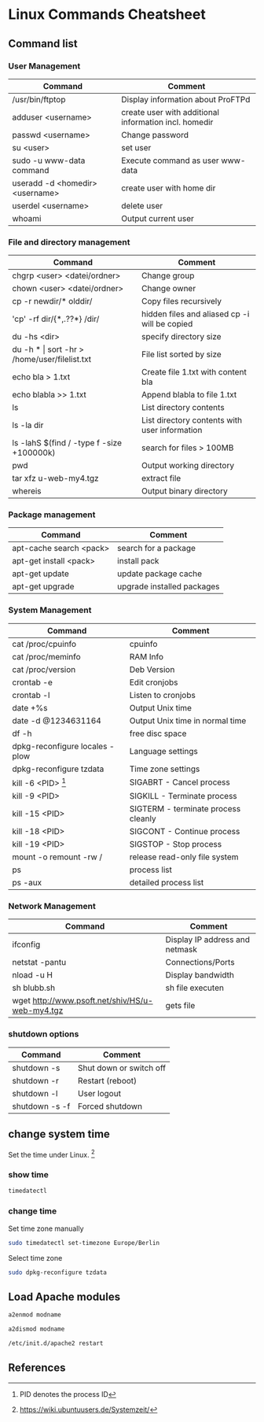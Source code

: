 
# Linux Commands Cheatsheet

## Command list

### User Management

| Command | Comment |
|----|----|
| /usr/bin/ftptop | Display information about ProFTPd |
| adduser \<username\> | create user with additional information incl. homedir |
| passwd \<username\> | Change password |
| su \<user\> | set user |
| sudo -u www-data command | Execute command as user www-data |
| useradd -d \<homedir\> \<username\> | create user with home dir |
| userdel \<username\> | delete user |
| whoami | Output current user |

### File and directory management

| Command | Comment |
|----|----|
| chgrp \<user\> \<datei/ordner\> | Change group |
| chown \<user\> \<datei/ordner\> | Change owner |
| cp -r newdir/\* olddir/ | Copy files recursively |
| 'cp' -rf dir/{\*,.??\*} /dir/ | hidden files and aliased cp -i will be copied |
| du -hs \<dir\> | specify directory size |
| du -h \* \| sort -hr \> /home/user/filelist.txt | File list sorted by size |
| echo bla \> 1.txt | Create file 1.txt with content bla |
| echo blabla \>\> 1.txt | Append blabla to file 1.txt |
| ls | List directory contents |
| ls -la dir | List directory contents with user information |
| ls -lahS $(find / -type f -size +100000k) | search for files \> 100MB |
| pwd | Output working directory |
| tar xfz u-web-my4.tgz | extract file |
| whereis | Output binary directory |

### Package management

| Command                   | Comment                    |
|---------------------------|----------------------------|
| apt-cache search \<pack\> | search for a package       |
| apt-get install \<pack\>  | install pack               |
| apt-get update            | update package cache       |
| apt-get upgrade           | upgrade installed packages |

### System Management

| Command                        | Comment                             |
|--------------------------------|-------------------------------------|
| cat /proc/cpuinfo              | cpuinfo                             |
| cat /proc/meminfo              | RAM Info                            |
| cat /proc/version              | Deb Version                         |
| crontab -e                     | Edit cronjobs                       |
| crontab -l                     | Listen to cronjobs                  |
| date +%s                       | Output Unix time                    |
| date -d @1234631164            | Output Unix time in normal time     |
| df -h                          | free disc space                     |
| dpkg-reconfigure locales -plow | Language settings                   |
| dpkg-reconfigure tzdata        | Time zone settings                  |
| kill -6 \<PID\> [^1]           | SIGABRT - Cancel process            |
| kill -9 \<PID\>                | SIGKILL - Terminate process         |
| kill -15 \<PID\>               | SIGTERM - terminate process cleanly |
| kill -18 \<PID\>               | SIGCONT - Continue process          |
| kill -19 \<PID\>               | SIGSTOP - Stop process              |
| mount -o remount -rw /         | release read-only file system       |
| ps                             | process list                        |
| ps -aux                        | detailed process list               |

### Network Management

| Command | Comment |
|----|----|
| ifconfig | Display IP address and netmask |
| netstat -pantu | Connections/Ports |
| nload -u H | Display bandwidth |
| sh blubb.sh | sh file executen |
| wget <http://www.psoft.net/shiv/HS/u-web-my4.tgz> | gets file |

### shutdown options

| Command        | Comment                 |
|----------------|-------------------------|
| shutdown -s    | Shut down or switch off |
| shutdown -r    | Restart (reboot)        |
| shutdown -l    | User logout             |
| shutdown -s -f | Forced shutdown         |

## change system time

Set the time under Linux. [^2]

### show time

``` bash
timedatectl
```

### change time

Set time zone manually

``` bash
sudo timedatectl set-timezone Europe/Berlin
```

Select time zone

``` bash
sudo dpkg-reconfigure tzdata
```

## Load Apache modules

``` bash
a2enmod modname
```



``` bash
a2dismod modname
```



``` bash
/etc/init.d/apache2 restart
```

## References


[^1]: PID denotes the process ID

[^2]: <https://wiki.ubuntuusers.de/Systemzeit/>
